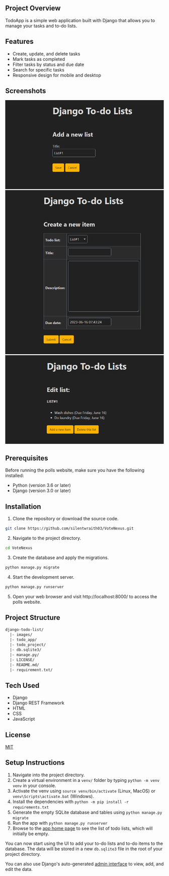 ## Project Overview
TodoApp is a simple web application built with Django that allows you to manage your tasks and to-do lists.
## Features
- Create, update, and delete tasks
- Mark tasks as completed
- Filter tasks by status and due date
- Search for specific tasks
- Responsive design for mobile and desktop

## Screenshots
<img src='images/sc1.png'>
<img src='images/sc2.png'>
<img src='images/sc3.png'>

## Prerequisites
Before running the polls website, make sure you have the following installed:

* Python (version 3.6 or later)
* Django (version 3.0 or later)

## Installation
1. Clone the repository or download the source code.
```bash
git clone https://github.com/silentwraith03/VoteNexus.git
```
2. Navigate to the project directory.
```bash
cd VoteNexus
```
3. Create the database and apply the migrations.
```bash
python manage.py migrate

```
4. Start the development server.
```bash
python manage.py runserver
```
5. Open your web browser and visit http://localhost:8000/ to access the polls website.

## Project Structure
```arduino
django-todo-list/
  |- images/
  |- todo_app/
  |- todo_project/
  |- db.sqlite3/
  |- manage.py/
  |- LICENSE/
  |- README.md/
  |- requirement.txt/
```

## Tech Used
* Django
* Django REST Framework
* HTML
* CSS
* JavaScript

## License
[MIT](LICENSE)
## Setup Instructions

1. Navigate into the project directory.
2. Create a virtual environment in a `venv/` folder by typing `python -m venv venv` in your console.
3. Activate the venv using `source venv/bin/activate` (Linux, MacOS) or `venv\Scripts\activate.bat` (Windows).
4. Install the dependencies with `python -m pip install -r requirements.txt`
5. Generate the empty SQLite database and tables using `python manage.py migrate`
5. Run the app with `python manage.py runserver`
6. Browse to the [app home page](http://localhost:8000/) to see the list of todo lists, which will initially be empty. 

You can now start using the UI to add your to-do lists and to-do items to the database. The data will be stored in a new `db.sqlite3` file in the root of your project directory.

You can also use Django's auto-generated [admin interface](http://localhost:8000/admin/) to view, add, and edit the data.
